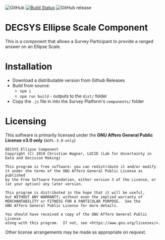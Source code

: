 ![GitHub](https://img.shields.io/github/license/decsys/ellipse-component.svg)
[![Build Status](https://dev.azure.com/UniversityOfNottingham/DECSYS/_apis/build/status/decsys.ellipse-component?branchName=master)](https://dev.azure.com/UniversityOfNottingham/DECSYS/_build/latest?definitionId=171&branchName=master)
![GitHub release](https://img.shields.io/github/release/decsys/ellipse-component.svg)

# DECSYS Ellipse Scale Component

This is a component that allows a Survey Participant to provide a ranged answer on an Ellipse Scale.

# Installation

- Download a distributable version from Github Releases
- Build from source:
  - `npm i`
  - `npm run build` - outputs to the `dist/` folder
- Copy the `.js` file in into the Survey Platform's `components/` folder

# Licensing

This software is primarily licensed under the **GNU Affero General Public License v3.0 only** (`AGPL-3.0-only`)

    DECSYS Ellipse Component
    Copyright (C) 2019 Christian Wagner, LUCID (Lab for Uncertainty in Data and Decision Making)

    This program is free software: you can redistribute it and/or modify
    it under the terms of the GNU Affero General Public License as published
    by the Free Software Foundation, either version 3 of the License, or
    (at your option) any later version.

    This program is distributed in the hope that it will be useful,
    but WITHOUT ANY WARRANTY; without even the implied warranty of
    MERCHANTABILITY or FITNESS FOR A PARTICULAR PURPOSE.  See the
    GNU Affero General Public License for more details.

    You should have received a copy of the GNU Affero General Public License
    along with this program.  If not, see <https://www.gnu.org/licenses/>.

Other license arrangements may be made as appropriate on request.